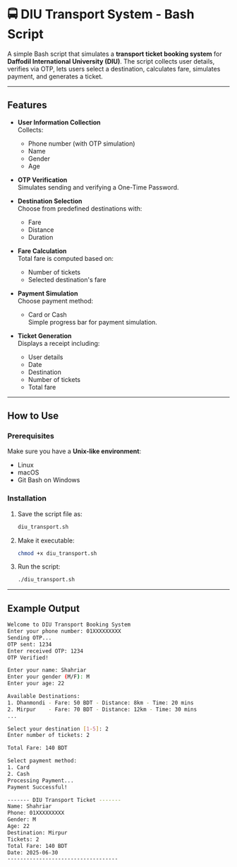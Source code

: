 # 🚍 DIU Transport System - Bash Script

A simple Bash script that simulates a **transport ticket booking system** for **Daffodil International University (DIU)**. The script collects user details, verifies via OTP, lets users select a destination, calculates fare, simulates payment, and generates a ticket.

---

## Features

- **User Information Collection**  
  Collects:
  - Phone number (with OTP simulation)
  - Name
  - Gender
  - Age

- **OTP Verification**  
  Simulates sending and verifying a One-Time Password.

- **Destination Selection**  
  Choose from predefined destinations with:
  - Fare  
  - Distance  
  - Duration

- **Fare Calculation**  
  Total fare is computed based on:
  - Number of tickets
  - Selected destination's fare

- **Payment Simulation**  
  Choose payment method:
  - Card or Cash  
  Simple progress bar for payment simulation.

- **Ticket Generation**  
  Displays a receipt including:
  - User details
  - Date
  - Destination
  - Number of tickets
  - Total fare

---

## How to Use

### Prerequisites

Make sure you have a **Unix-like environment**:
- Linux  
- macOS  
- Git Bash on Windows

### Installation

1. Save the script file as:

    ```bash
    diu_transport.sh
    ```

2. Make it executable:

    ```bash
    chmod +x diu_transport.sh
    ```

3. Run the script:

    ```bash
    ./diu_transport.sh
    ```

---

## Example Output

```bash
Welcome to DIU Transport Booking System
Enter your phone number: 01XXXXXXXXX
Sending OTP...
OTP sent: 1234
Enter received OTP: 1234
OTP Verified!

Enter your name: Shahriar
Enter your gender (M/F): M
Enter your age: 22

Available Destinations:
1. Dhanmondi - Fare: 50 BDT - Distance: 8km - Time: 20 mins
2. Mirpur    - Fare: 70 BDT - Distance: 12km - Time: 30 mins
...

Select your destination [1-5]: 2
Enter number of tickets: 2

Total Fare: 140 BDT

Select payment method:
1. Card
2. Cash
Processing Payment...
Payment Successful!

------- DIU Transport Ticket -------
Name: Shahriar
Phone: 01XXXXXXXXX
Gender: M
Age: 22
Destination: Mirpur
Tickets: 2
Total Fare: 140 BDT
Date: 2025-06-30
-----------------------------------
